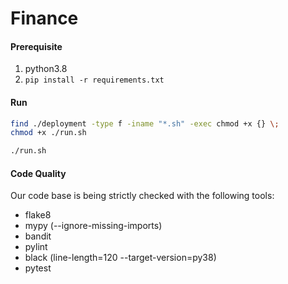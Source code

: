 # Finance

#### Prerequisite
1. python3.8
2. `pip install -r requirements.txt`

#### Run
```bash
find ./deployment -type f -iname "*.sh" -exec chmod +x {} \; 
chmod +x ./run.sh

./run.sh
```

#### Code Quality
Our code base is being strictly checked with the following tools:
- flake8
- mypy (--ignore-missing-imports)
- bandit 
- pylint
- black (line-length=120 --target-version=py38)
- pytest
